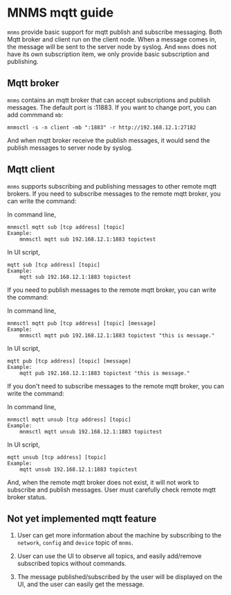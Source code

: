 # MNMS mqtt guide

`mnms` provide basic support for mqtt publish and subscribe messaging. Both Mqtt broker and client run on the client node. When a message comes in, the message will be sent to the server node by syslog. And `mnms` does not have its own subscription item, we only provide basic subscription and publishing.

## Mqtt broker ##

`mnms` contains an mqtt broker that can accept subscriptions and publish messages. The default port is :11883. If you want to change port, you can add commmand `mb`:
```
mnmsctl -s -n client -mb ":1883" -r http://192.168.12.1:27182
```
And when mqtt broker receive the publish messages, it would send the publish messages to server node by syslog.

## Mqtt client ##

`mnms` supports subscribing and publishing messages to other remote mqtt brokers. If you need to subscribe messages to the remote mqtt broker, you can write the command:

In command line,
```
mnmsctl mqtt sub [tcp address] [topic] 
Example:
	mnmsctl mqtt sub 192.168.12.1:1883 topictest
```
In UI script,
```
mqtt sub [tcp address] [topic] 
Example:
	mqtt sub 192.168.12.1:1883 topictest
```

If you need to publish messages to the remote mqtt broker, you can write the command:

In command line,
```
mnmsctl mqtt pub [tcp address] [topic] [message]
Example:
	mnmsctl mqtt pub 192.168.12.1:1883 topictest "this is message."
```
In UI script,
```
mqtt pub [tcp address] [topic] [message]
Example:
	mqtt pub 192.168.12.1:1883 topictest "this is message."
```

If you don't need to subscribe messages to the remote mqtt broker, you can write the command:

In command line,
```
mnmsctl mqtt unsub [tcp address] [topic]
Example:
	mnmsctl mqtt unsub 192.168.12.1:1883 topictest
```
In UI script,
```
mqtt unsub [tcp address] [topic] 
Example:
	mqtt unsub 192.168.12.1:1883 topictest
```

And, when the remote mqtt broker does not exist, it will not work to subscribe and publish messages. User must carefully check remote mqtt broker status.

## Not yet implemented mqtt feature ##

1. User can get more information about the machine by subscribing to the `network`, `config` and `device` topic of `mnms`.

2. User can use the UI to observe all topics, and easily add/remove subscribed topics without commands.

3. The message published/subscribed by the user will be displayed on the UI, and the user can easily get the message.